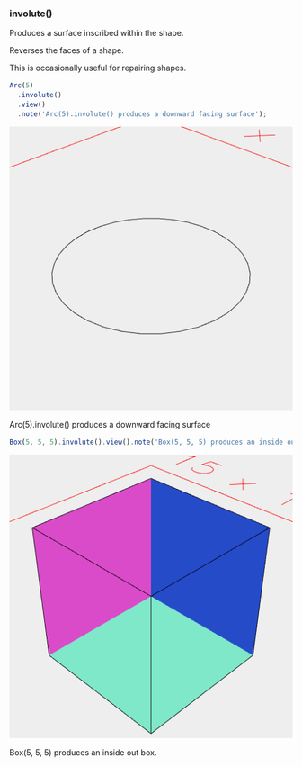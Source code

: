 ### involute()
Produces a surface inscribed within the shape.

Reverses the faces of a shape.

This is occasionally useful for repairing shapes.

```JavaScript
Arc(5)
  .involute()
  .view()
  .note('Arc(5).involute() produces a downward facing surface');
```

![Image](involute.md.0.png)

Arc(5).involute() produces a downward facing surface

```JavaScript
Box(5, 5, 5).involute().view().note('Box(5, 5, 5) produces an inside out box.');
```

![Image](involute.md.1.png)

Box(5, 5, 5) produces an inside out box.
